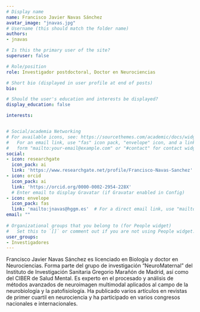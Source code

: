 ```yaml
---
# Display name
name: Francisco Javier Navas Sánchez
avatar_image: "jnavas.jpg"
# Username (this should match the folder name)
authors:
- jnavas

# Is this the primary user of the site?
superuser: false

# Role/position
role: Investigador postdoctoral, Doctor en Neurociencias

# Short bio (displayed in user profile at end of posts)
bio:

# Should the user's education and interests be displayed?
display_education: false

interests:


# Social/academia Networking
# For available icons, see: https://sourcethemes.com/academic/docs/widgets/#icons
#   For an email link, use "fas" icon pack, "envelope" icon, and a link in the
#   form "mailto:your-email@example.com" or "#contact" for contact widget.
social:
- icon: researchgate
  icon_pack: ai
  link: 'https://www.researchgate.net/profile/Francisco-Navas-Sanchez'
- icon: orcid
  icon_pack: ai
  link: 'https://orcid.org/0000-0002-2954-228X'
  # Enter email to display Gravatar (if Gravatar enabled in Config)
- icon: envelope
  icon_pack: fas
  link: 'mailto:jnavas@hggm.es'  # For a direct email link, use "mailto:test@example.org".
email: ""
  
# Organizational groups that you belong to (for People widget)
#   Set this to `[]` or comment out if you are not using People widget.  
user_groups:
- Investigadores
---
```


Francisco Javier Navas Sánchez es licenciado en Biología y doctor en Neurociencias. Forma parte del grupo de investigación “NeuroMaternal” del Instituto de Investigación Sanitaria Gregorio Marañón de Madrid, así como del CIBER de Salud Mental. Es experto en el procesado y análisis de métodos avanzados de neuroimagen multimodal aplicados al campo de la neurobiología y la patofisiología. Ha publicado varios artículos en revistas de primer cuartil en neurociencia y ha participado en varios congresos nacionales e internacionales.   